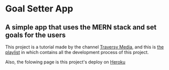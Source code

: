 # Goal Setter App

## A simple app that uses the __MERN__ stack and set goals for the users

This project is a tutorial made by the channel [Traversy Media](https://www.youtube.com/@TraversyMedia), and this is [the playlist](https://www.youtube.com/playlist?list=PLillGF-RfqbbQeVSccR9PGKHzPJSWqcsm) in which contains all the development process of this project.

Also, the folowing page is this project's deploy on [Heroku](https://traversy-mern-stack-app.herokuapp.com)
